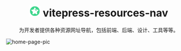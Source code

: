 <h1 align="center">
  <img src="./public/logo.png" alt="logo" width="30px" height="30px" />
  vitepress-resources-nav
</h1>
<p align="center">为开发者提供各种资源网址导航，包括前端、后端、设计、工具等等。</p>
<p>
<img src="" alt="home-page-pic"/>
</p>
